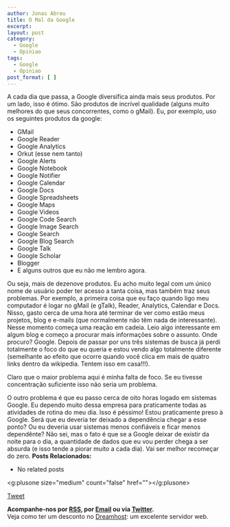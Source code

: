 ```yaml
---
author: Jonas Abreu
title: O Mal da Google
excerpt:
layout: post
category:
  - Google
  - Opiniao
tags:
  - Google
  - Opiniao
post_format: [ ]
---
```

A cada dia que passa, a Google diversifica ainda mais seus produtos. Por um lado, isso é ótimo. São produtos de incrível qualidade (alguns muito melhores do que seus concorrentes, como o gMail). Eu, por exemplo, uso os seguintes produtos da google:

*   GMail
*   Google Reader
*   Google Analytics
*   Orkut (esse nem tanto)
*   Google Alerts
*   Google Notebook
*   Google Notifier
*   Google Calendar
*   Google Docs
*   Google Spreadsheets
*   Google Maps
*   Google Videos
*   Google Code Search
*   Google Image Search
*   Google Search
*   Google Blog Search
*   Google Talk
*   Google Scholar
*   Blogger
*   E alguns outros que eu não me lembro agora.

Ou seja, mais de dezenove produtos. Eu acho muito legal com um único nome de usuário poder ter acesso a tanta coisa, mas também traz seus problemas. Por exemplo, a primeira coisa que eu faço quando ligo meu computador é logar no gMail (e gTalk), Reader, Analytics, Calendar e Docs. Nisso, gasto cerca de uma hora até terminar de ver como estão meus projetos, blog e e-mails (que normalmente não têm nada de interessante). Nesse momento começa uma reação em cadeia. Leio algo interessante em algum blog e começo a procurar mais informações sobre o assunto. Onde procuro? Google. Depois de passar por uns três sistemas de busca já perdi totalmente o foco do que eu queria e estou vendo algo totalmente diferente (semelhante ao efeito que ocorre quando você clica em mais de quatro links dentro da wikipedia. Tentem isso em casa!!!). 

Claro que o maior problema aqui é minha falta de foco. Se eu tivesse concentração suficiente isso não seria um problema.

O outro problema é que eu passo cerca de oito horas logado em sistemas Google. Eu dependo muito dessa empresa para praticamente todas as atividades de rotina do meu dia. Isso é péssimo! Estou praticamente preso à Google. Será que eu deveria ter deixado a dependência chegar a esse ponto? Ou eu deveria usar sistemas menos confiáveis e ficar menos dependênte? Não sei, mas o fato é que se a Google deixar de existir da noite para o dia, a quantidade de dados que eu vou perder chega a ser absurda (e isso tende a piorar muito a cada dia). Vai ser melhor recomeçar do zero. 
**Posts Relacionados:** 
*   No related posts

<g:plusone size="medium" count="false" href=""></g:plusone> 

[Tweet][1] 





**Acompanhe-nos por [ RSS][2], por [Email][3] ou via [Twitter][4].**  
Veja como ter um desconto no [Dreamhost][5]: um excelente servidor web.

 [1]: https://twitter.com/share
 [2]: http://feeds.feedburner.com/VidaGeek
 [3]: http://feedburner.google.com/fb/a/mailverify?uri=VidaGeek&loc=pt_BR
 [4]: http://twitter.com/blogvidageek
 [5]: http://vidageek.net/dreamhost/